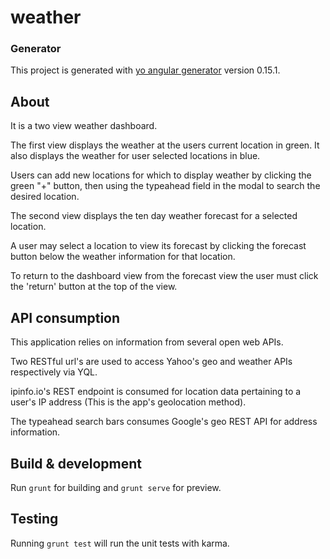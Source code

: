 # weather

### Generator
This project is generated with [yo angular generator](https://github.com/yeoman/generator-angular)
version 0.15.1.

## About
It is a two view weather dashboard. 

The first view displays the weather at the users current location in green. It also displays the weather for user selected locations in blue.

Users can add new locations for which to display weather by clicking the green "+" button, then using the typeahead field in the modal to search the desired location.

The second view displays the ten day weather forecast for a selected location.

A user may select a location to view its forecast by clicking the forecast button below the weather information for that location.

To return to the dashboard view from the forecast view the user must click the 'return' button at the top of the view.

## API consumption
This application relies on information from several open web APIs.

Two RESTful url's are used to access Yahoo's geo and weather APIs respectively via YQL.

ipinfo.io's REST endpoint is consumed for location data pertaining to a user's IP address (This is the app's geolocation method).

The typeahead search bars consumes Google's geo REST API for address information.

## Build & development

Run `grunt` for building and `grunt serve` for preview.

## Testing

Running `grunt test` will run the unit tests with karma.
